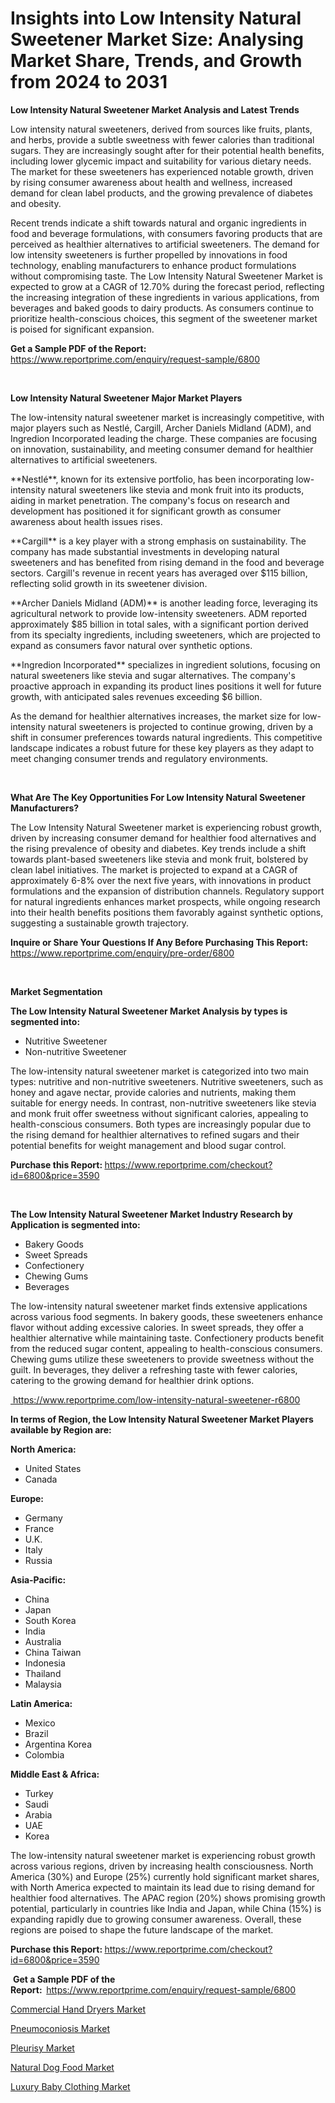 <p><h1>Insights into Low Intensity Natural Sweetener Market Size: Analysing Market Share, Trends, and Growth from 2024 to 2031</h1></p><p><strong>Low Intensity Natural Sweetener Market Analysis and Latest Trends</strong></p>
<p><p>Low intensity natural sweeteners, derived from sources like fruits, plants, and herbs, provide a subtle sweetness with fewer calories than traditional sugars. They are increasingly sought after for their potential health benefits, including lower glycemic impact and suitability for various dietary needs. The market for these sweeteners has experienced notable growth, driven by rising consumer awareness about health and wellness, increased demand for clean label products, and the growing prevalence of diabetes and obesity.</p><p>Recent trends indicate a shift towards natural and organic ingredients in food and beverage formulations, with consumers favoring products that are perceived as healthier alternatives to artificial sweeteners. The demand for low intensity sweeteners is further propelled by innovations in food technology, enabling manufacturers to enhance product formulations without compromising taste. The Low Intensity Natural Sweetener Market is expected to grow at a CAGR of 12.70% during the forecast period, reflecting the increasing integration of these ingredients in various applications, from beverages and baked goods to dairy products. As consumers continue to prioritize health-conscious choices, this segment of the sweetener market is poised for significant expansion.</p></p>
<p><strong>Get a Sample PDF of the Report:&nbsp;</strong> <a href="https://www.reportprime.com/enquiry/request-sample/6800">https://www.reportprime.com/enquiry/request-sample/6800</a></p>
<p>&nbsp;</p>
<p><strong>Low Intensity Natural Sweetener Major Market Players</strong></p>
<p><p>The low-intensity natural sweetener market is increasingly competitive, with major players such as Nestlé, Cargill, Archer Daniels Midland (ADM), and Ingredion Incorporated leading the charge. These companies are focusing on innovation, sustainability, and meeting consumer demand for healthier alternatives to artificial sweeteners.</p><p>**Nestlé**, known for its extensive portfolio, has been incorporating low-intensity natural sweeteners like stevia and monk fruit into its products, aiding in market penetration. The company's focus on research and development has positioned it for significant growth as consumer awareness about health issues rises.</p><p>**Cargill** is a key player with a strong emphasis on sustainability. The company has made substantial investments in developing natural sweeteners and has benefited from rising demand in the food and beverage sectors. Cargill's revenue in recent years has averaged over $115 billion, reflecting solid growth in its sweetener division.</p><p>**Archer Daniels Midland (ADM)** is another leading force, leveraging its agricultural network to provide low-intensity sweeteners. ADM reported approximately $85 billion in total sales, with a significant portion derived from its specialty ingredients, including sweeteners, which are projected to expand as consumers favor natural over synthetic options.</p><p>**Ingredion Incorporated** specializes in ingredient solutions, focusing on natural sweeteners like stevia and sugar alternatives. The company's proactive approach in expanding its product lines positions it well for future growth, with anticipated sales revenues exceeding $6 billion.</p><p>As the demand for healthier alternatives increases, the market size for low-intensity natural sweeteners is projected to continue growing, driven by a shift in consumer preferences towards natural ingredients. This competitive landscape indicates a robust future for these key players as they adapt to meet changing consumer trends and regulatory environments.</p></p>
<p>&nbsp;</p>
<p><strong>What Are The Key Opportunities For Low Intensity Natural Sweetener Manufacturers?</strong></p>
<p><p>The Low Intensity Natural Sweetener market is experiencing robust growth, driven by increasing consumer demand for healthier food alternatives and the rising prevalence of obesity and diabetes. Key trends include a shift towards plant-based sweeteners like stevia and monk fruit, bolstered by clean label initiatives. The market is projected to expand at a CAGR of approximately 6-8% over the next five years, with innovations in product formulations and the expansion of distribution channels. Regulatory support for natural ingredients enhances market prospects, while ongoing research into their health benefits positions them favorably against synthetic options, suggesting a sustainable growth trajectory.</p></p>
<p><strong>Inquire or Share Your Questions If Any Before Purchasing This Report:</strong> <a href="https://www.reportprime.com/enquiry/pre-order/6800">https://www.reportprime.com/enquiry/pre-order/6800</a></p>
<p>&nbsp;</p>
<p><strong>Market Segmentation</strong></p>
<p><strong>The Low Intensity Natural Sweetener Market Analysis by types is segmented into:</strong></p>
<p><ul><li>Nutritive Sweetener</li><li>Non-nutritive Sweetener</li></ul></p>
<p><p>The low-intensity natural sweetener market is categorized into two main types: nutritive and non-nutritive sweeteners. Nutritive sweeteners, such as honey and agave nectar, provide calories and nutrients, making them suitable for energy needs. In contrast, non-nutritive sweeteners like stevia and monk fruit offer sweetness without significant calories, appealing to health-conscious consumers. Both types are increasingly popular due to the rising demand for healthier alternatives to refined sugars and their potential benefits for weight management and blood sugar control.</p></p>
<p><strong>Purchase this Report:&nbsp;</strong><a href="https://www.reportprime.com/checkout?id=6800&price=3590">https://www.reportprime.com/checkout?id=6800&price=3590</a></p>
<p>&nbsp;</p>
<p><strong>The Low Intensity Natural Sweetener Market Industry Research by Application is segmented into:</strong></p>
<p><ul><li>Bakery Goods</li><li>Sweet Spreads</li><li>Confectionery</li><li>Chewing Gums</li><li>Beverages</li></ul></p>
<p><p>The low-intensity natural sweetener market finds extensive applications across various food segments. In bakery goods, these sweeteners enhance flavor without adding excessive calories. In sweet spreads, they offer a healthier alternative while maintaining taste. Confectionery products benefit from the reduced sugar content, appealing to health-conscious consumers. Chewing gums utilize these sweeteners to provide sweetness without the guilt. In beverages, they deliver a refreshing taste with fewer calories, catering to the growing demand for healthier drink options.</p></p>
<p><a href="https://www.reportprime.com/low-intensity-natural-sweetener-r6800">&nbsp;https://www.reportprime.com/low-intensity-natural-sweetener-r6800</a></p>
<p><strong>In terms of Region, the Low Intensity Natural Sweetener Market Players available by Region are:</strong></p>
<p>
    <p> <strong> North America: </strong>
        <ul>
            <li>United States</li>
            <li>Canada</li>
        </ul>
        </p> 
    <p> <strong> Europe: </strong>
        <ul>
            <li>Germany</li>
            <li>France</li>
            <li>U.K.</li>
            <li>Italy</li>
            <li>Russia</li>
        </ul>
        </p> 
    <p> <strong> Asia-Pacific: </strong>
        <ul>
            <li>China</li>
            <li>Japan</li>
            <li>South Korea</li>
            <li>India</li>
            <li>Australia</li>
            <li>China Taiwan</li>
            <li>Indonesia</li>
            <li>Thailand</li>
            <li>Malaysia</li>
        </ul>
        </p> 
    <p> <strong> Latin America: </strong>
        <ul>
            <li>Mexico</li>
            <li>Brazil</li>
            <li>Argentina Korea</li>
            <li>Colombia</li>
        </ul>
        </p> 
    <p> <strong> Middle East & Africa: </strong>
        <ul>
            <li>Turkey</li>
            <li>Saudi</li>
            <li>Arabia</li>
            <li>UAE</li>
            <li>Korea</li>
        </ul>
    </p>
    </p>
<p><p>The low-intensity natural sweetener market is experiencing robust growth across various regions, driven by increasing health consciousness. North America (30%) and Europe (25%) currently hold significant market shares, with North America expected to maintain its lead due to rising demand for healthier food alternatives. The APAC region (20%) shows promising growth potential, particularly in countries like India and Japan, while China (15%) is expanding rapidly due to growing consumer awareness. Overall, these regions are poised to shape the future landscape of the market.</p></p>
<p><strong>Purchase this Report: </strong><a href="https://www.reportprime.com/checkout?id=6800&price=3590">https://www.reportprime.com/checkout?id=6800&price=3590</a></p>
<p>&nbsp;<strong>Get a Sample PDF of the Report:&nbsp;&nbsp;</strong><a href="https://www.reportprime.com/enquiry/request-sample/6800">https://www.reportprime.com/enquiry/request-sample/6800</a></p>
<p><strong></strong></p>
<p><p><a href="https://medium.com/@kavonhansen2022/global-perspectives-on-commercial-hand-dryers-market-trends-and-forecast-2024-2031-533a416fae8f">Commercial Hand Dryers Market</a></p><p><a href="https://www.linkedin.com/pulse/pneumoconiosis-market-size-share-trends-analysis-report-end-mwjgc?trackingId=Huj%2BgvdbR8mskC9tEnK5Qw%3D%3D">Pneumoconiosis Market</a></p><p><a href="https://www.linkedin.com/pulse/pleurisy-market-research-report-includes-analysis-size-share-jxvrc?trackingId=6tzvX%2BsdRIC3awZ1JyJ6hA%3D%3D">Pleurisy Market</a></p><p><a href="https://medium.com/@kavonhansen2022/global-natural-dog-food-market-is-projected-to-grow-at-a-cagr-of-11-2-5da3fb3b069c">Natural Dog Food Market</a></p><p><a href="https://issuu.com/reportprime-2/docs/luxury-baby-clothing-market-size-20_c9f178d213be46">Luxury Baby Clothing Market</a></p></p>